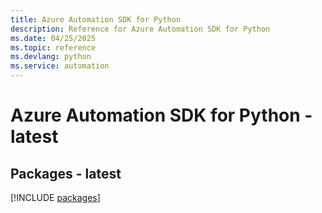 ```yaml
---
title: Azure Automation SDK for Python
description: Reference for Azure Automation SDK for Python
ms.date: 04/25/2025
ms.topic: reference
ms.devlang: python
ms.service: automation
---
```

# Azure Automation SDK for Python - latest
## Packages - latest
[!INCLUDE [packages](automation-index.md)]